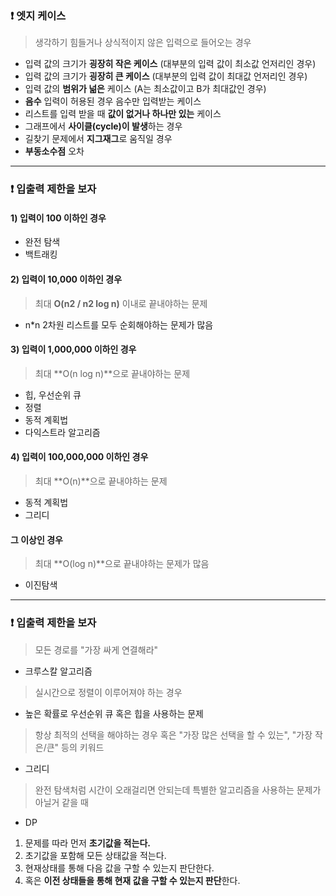 ### ❗️ 엣지 케이스
> 생각하기 힘들거나 상식적이지 않은 입력으로 들어오는 경우
- 입력 값의 크기가 **굉장히 작은 케이스** (대부분의 입력 값이 최소값 언저리인 경우)
- 입력 값의 크기가 **굉장히 큰 케이스** (대부분의 입력 값이 최대값 언저리인 경우)
- 입력 값의 **범위가 넒은** 케이스 (A는 최소값이고 B가 최대값인 경우)
- **음수** 입력이 허용된 경우 음수만 입력받는 케이스
- 리스트를 입력 받을 때 **값이 없거나 하나만 있는** 케이스
- 그래프에서 **사이클(cycle)이 발생**하는 경우
- 길찾기 문제에서 **지그재그**로 움직일 경우
- **부동소수점** 오차

<hr>

### ❗️ 입출력 제한을 보자

#### 1) 입력이 100 이하인 경우
- 완전 탐색
- 백트래킹

#### 2) 입력이 10,000 이하인 경우
> 최대 **O(n2 / n2 log n)** 이내로 끝내야하는 문제
- n*n 2차원 리스트를 모두 순회해야하는 문제가 많음

#### 3) 입력이 1,000,000 이하인 경우
> 최대 **O(n log n)**으로 끝내야하는 문제
- 힙, 우선순위 큐
- 정렬
- 동적 계획법
- 다익스트라 알고리즘

#### 4) 입력이 100,000,000 이하인 경우
> 최대 **O(n)**으로 끝내야하는 문제
- 동적 계획법
- 그리디

#### 그 이상인 경우
> 최대 **O(log n)**으로 끝내야하는 문제가 많음
- 이진탐색

<hr>

### ❗️ 입출력 제한을 보자

> 모든 경로를 "가장 싸게 연결해라"
- 크루스칼 알고리즘

> 실시간으로 정렬이 이루어져야 하는 경우
- 높은 확률로 우선순위 큐 혹은 힙을 사용하는 문제

> 항상 최적의 선택을 해야하는 경우 혹은 "가장 많은 선택을 할 수 있는", "가장 작은/큰" 등의 키워드
- 그리디

> 완전 탐색처럼 시간이 오래걸리면 안되는데 특별한 알고리즘을 사용하는 문제가 아닐거 같을 때
- DP
1) 문제를 따라 먼저 **초기값을 적는다.**
2) 초기값을 포함해 모든 상태값을 적는다.
3) 현재상태를 통해 다음 값을 구할 수 있는지 판단한다.
4) 혹은 **이전 상태들을 통해 현재 값을 구할 수 있는지 판단**한다. 
